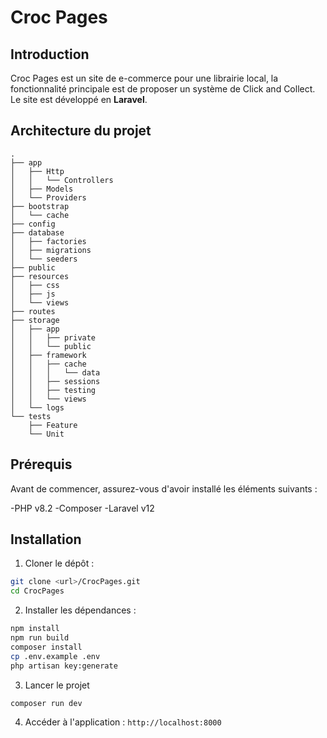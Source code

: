 # Croc Pages

## Introduction 

Croc Pages est un site de e-commerce pour une librairie local, la fonctionnalité principale est de  proposer un système de Click and Collect. Le site est développé en **Laravel**. 

## Architecture du projet

```
.
├── app
│   ├── Http
│   │   └── Controllers
│   ├── Models
│   └── Providers
├── bootstrap
│   └── cache
├── config
├── database
│   ├── factories
│   ├── migrations
│   └── seeders
├── public
├── resources
│   ├── css
│   ├── js
│   └── views
├── routes
├── storage
│   ├── app
│   │   ├── private
│   │   └── public
│   ├── framework
│   │   ├── cache
│   │   │   └── data
│   │   ├── sessions
│   │   ├── testing
│   │   └── views
│   └── logs
└── tests
    ├── Feature
    └── Unit

```

## Prérequis

Avant de commencer, assurez-vous d'avoir installé les éléments suivants :

-PHP v8.2
-Composer
-Laravel v12

## Installation

1. Cloner le dépôt :
```bash
git clone <url>/CrocPages.git
cd CrocPages
```

2. Installer les dépendances :
```bash
npm install
npm run build
composer install
cp .env.example .env
php artisan key:generate
```

3. Lancer le projet

```bash
composer run dev
```

4. Accéder à l'application : `http://localhost:8000`